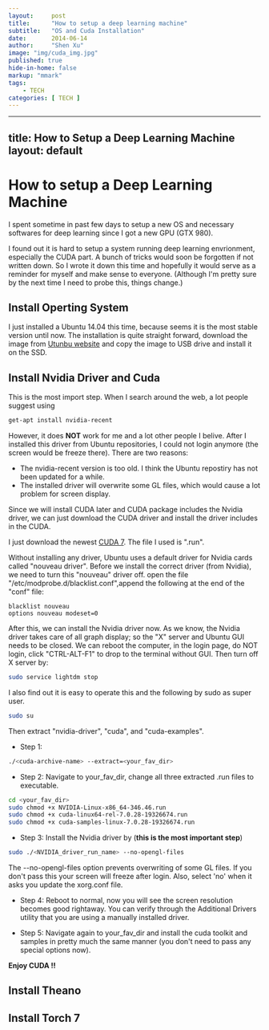 ```yaml
---
layout:     post
title:      "How to setup a deep learning machine"
subtitle:   "OS and Cuda Installation"
date:       2014-06-14
author:     "Shen Xu"
image: "img/cuda_img.jpg"
published: true
hide-in-home: false
markup: "mmark"
tags:
    - TECH
categories: [ TECH ]    
---
```

---
title: How to Setup a Deep Learning Machine
layout: default
---
# How to setup a Deep Learning Machine

I spent sometime in past few days to setup a new OS and necessary softwares for deep learning since I got a new GPU (GTX 980).

I found out it is hard to setup a system running deep learning envrionment, especially the CUDA part. A bunch of tricks would soon be forgotten if not written down. So I wrote it down this time and hopefully it would serve as a reminder for myself and make sense to everyone. (Although I'm pretty sure by the next time I need to probe this, things change.)

## Install Operting System

I just installed a Ubuntu 14.04 this time, because seems it is the most stable version until now. The installation is quite straight forward, download the image from [Utunbu website](http://www.ubuntu.com/download/desktop) and copy the image to USB drive and install it on the SSD.

## Install Nvidia Driver and Cuda

This is the most import step. When I search around the web, a lot people suggest using

```bash
get-apt install nvidia-recent
```
However, it does __NOT__ work for me and a lot other people I belive. After I installed this driver from Ubuntu repositories, I could not login anymore (the screen would be freeze there). There are two reasons:

 - The nvidia-recent version is too old. I think the Ubuntu repostiry has not been updated for a while.
 - The installed driver will overwrite some GL files, which would cause a lot problem for screen display.

Since we will install CUDA later and CUDA package includes the Nvidia driver, we can just download the CUDA driver and install the driver includes in the CUDA.

I just download the newest [CUDA 7](https://developer.nvidia.com/cuda-downloads). The file I used is ".run".

Without installing any driver, Ubuntu uses a default driver for Nvidia cards called "nouveau driver". Before we install the correct driver (from Nvidia), we need to turn this "nouveau" driver off. open the file "/etc/modprobe.d/blacklist.conf",append the following at the end of the "conf" file:
```
blacklist nouveau
options nouveau modeset=0
```

After this, we can install the Nvidia driver now. As we know, the Nvidia driver takes care of all graph display; so the "X" server and Ubuntu GUI needs to be closed. We can reboot the computer, in the login page, do NOT login, click "CTRL-ALT-F1" to drop to the terminal without GUI. Then turn off X server by:
```bash
sudo service lightdm stop
```

I also find out it is easy to operate this and the following by sudo as super user.
```bash
sudo su
```

Then extract "nvidia-driver", "cuda", and "cuda-examples".

 - Step 1:
```bash
./<cuda-archive-name> --extract=<your_fav_dir>
```


 - Step 2: Navigate to your_fav_dir, change all three extracted .run files to executable.
```bash
cd <your_fav_dir>
sudo chmod +x NVIDIA-Linux-x86_64-346.46.run
sudo chmod +x cuda-linux64-rel-7.0.28-19326674.run
sudo chmod +x cuda-samples-linux-7.0.28-19326674.run
```


 - Step 3:  Install the Nvidia driver by (__this is the most important step__)
```bash
sudo ./<NVIDIA_driver_run_name> --no-opengl-files
```
The --no-opengl-files option prevents overwriting of some GL files. If you don't pass this your screen will freeze after login. Also, select 'no' when it asks you update the xorg.conf file.


 - Step 4: Reboot to normal, now you will see the screen resolution becomes good rightaway. You can verify through the Additional Drivers utility that you are using a manually installed driver.


 - Step 5: Navigate again to your_fav_dir and install the cuda toolkit and samples in pretty much the same manner (you don't need to pass any special options now).

 __Enjoy CUDA !!__


## Install Theano

## Install Torch 7
